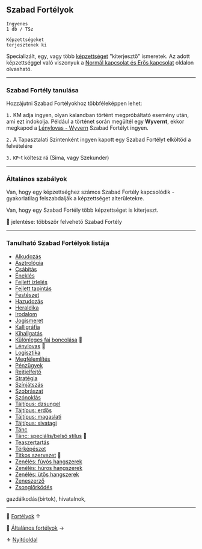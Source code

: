 ## Szabad Fortélyok

<!-- tag: szabad_hatter -->

```
Ingyenes
1 db / TSz

Képzettségeket
terjesztenek ki
```

Specializált, egy, vagy több [képzettséget](030_01_kepzettseglista.md) "kiterjesztő" ismeretek. Az adott képzettséggel való viszonyuk a [Normál kapcsolat és Erős kapcsolat](030_08_01_kepzettsegek_fortelyok_kapcsolata.md) oldalon olvasható.

---
### Szabad Fortély tanulása

Hozzájutni Szabad Fortélyokhoz többféleképpen lehet:

`1.` KM adja ingyen, olyan kalandban történt megpróbáltató esemény után, ami ezt indokolja. Például a történet során megültél egy **Wyvernt**, ekkor megkapod a [Lénylovas - Wyvern](fortelyok.szabad/lenylovas.md) Szabad Fortélyt ingyen.

`2.`  A Tapasztalati Szintenként ingyen kapott egy Szabad Fortélyt elköltöd a felvételére

`3.` `KP`-t költesz rá (Sima, vagy Szekunder)

---
### Általános szabályok

Van, hogy egy képzettséghez számos Szabad Fortély kapcsolódik - gyakorlatilag felszabdalják a képzettséget alterületekre.

Van, hogy egy Szabad Fortély több képzettséget is kiterjeszt.

🔁 jelentése: többször felvehető Szabad Fortély

---
### Tanulható Szabad Fortélyok listája

- [Alkudozás](fortelyok.szabad/alkudozas.md)
- [Asztrológia](fortelyok.szabad/asztrologia.md)
- [Csábítás](fortelyok.szabad/csabitas.md)
- [Éneklés](fortelyok.szabad/enekles.md)
- [Fejlett ízlelés](fortelyok.szabad/fejlett_izleles.md)
- [Fejlett tapintás](fortelyok.szabad/fejlett_tapintas.md)
- [Festészet](fortelyok.szabad/festeszet.md)
- [Hazudozás](fortelyok.szabad/hazudozas.md)
- [Heraldika](fortelyok.szabad/heraldika.md)
- [Irodalom](fortelyok.szabad/irodalom.md)
- [Jogismeret](fortelyok.szabad/jogismeret.md)
- [Kalligráfia](fortelyok.szabad/kalligrafia.md)
- [Kihallgatás](fortelyok.szabad/kihallgatas.md)
- [Különleges faj boncolása](fortelyok.szabad/kulonleges_faj_boncolasa.md) 🔁
- [Lénylovas](fortelyok.szabad/lenylovas.md) 🔁
- [Logisztika](fortelyok.szabad/logisztika.md)
- [Megfélemlítés](fortelyok.szabad/megfelemlites.md)
- [Pénzügyek](fortelyok.szabad/penzugyek.md)
- [Rejtjelfejtő](fortelyok.szabad/rejtjelfejto.md)
- [Stratégia](fortelyok.szabad/strategia.md)
- [Színjátszás](fortelyok.szabad/szinjatszas.md)
- [Szobrászat](fortelyok.szabad/szobraszat.md)
- [Szónoklás](fortelyok.szabad/szonoklas.md)
- [Tájtípus: dzsungel](fortelyok.szabad/tajtipus_dzsungel.md)
- [Tájtípus: erdős](fortelyok.szabad/tajtipus_erdos.md)
- [Tájtípus: magaslati](fortelyok.szabad/tajtipus_magaslati.md)
- [Tájtípus: sivatagi](fortelyok.szabad/tajtipus_sivatagi.md)
- [Tánc](fortelyok.szabad/tanc.md)
- [Tánc: speciális/belső stílus](fortelyok.szabad/tanc_belso_stilus.md) 🔁
- [Teaszertartás](fortelyok.szabad/teaszertartas.md)
- [Térképészet](fortelyok.szabad/terkepeszet.md)
- [Titkos szervezet](fortelyok.szabad/titkos_szervezet.md) 🔁
- [Zenélés: fúvós hangszerek](fortelyok.szabad/zeneles_fuvos_hangszerek.md)
- [Zenélés: húros hangszerek](fortelyok.szabad/zeneles_huros_hangszerek.md)
- [Zenélés: ütős hangszerek](fortelyok.szabad/zeneles_utos_hangszerek.md)
- [Zeneszerző](fortelyok.szabad/zeneszerzo.md)
- [Zsonglőrködés](fortelyok.szabad/zsonglorkodes.md)

gazdálkodás(birtok), hivatalnok,


---

🔗 [Fortélyok](040_fortelyok.md) ↑

🔗 [Általános fortélyok](043_altalanos_fortelyok.md) →

⚜️ [Nyitóoldal](start.md#4-fort%C3%A9lyok-)
